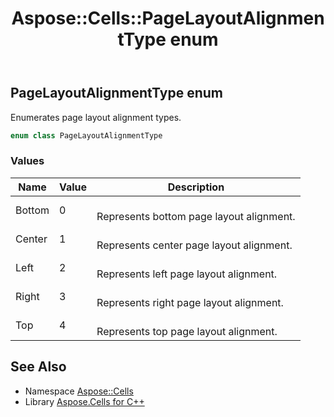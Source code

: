 ﻿---
title: Aspose::Cells::PageLayoutAlignmentType enum
linktitle: PageLayoutAlignmentType
second_title: Aspose.Cells for C++ API Reference
description: 'Aspose::Cells::PageLayoutAlignmentType enum. Enumerates page layout alignment types in C++.'
type: docs
weight: 24500
url: /cpp/aspose.cells/pagelayoutalignmenttype/
---
## PageLayoutAlignmentType enum


Enumerates page layout alignment types.

```cpp
enum class PageLayoutAlignmentType
```

### Values

| Name | Value | Description |
| --- | --- | --- |
| Bottom | 0 | <br>Represents bottom page layout alignment. |
| Center | 1 | <br>Represents center page layout alignment. |
| Left | 2 | <br>Represents left page layout alignment. |
| Right | 3 | <br>Represents right page layout alignment. |
| Top | 4 | <br>Represents top page layout alignment. |

## See Also

* Namespace [Aspose::Cells](../)
* Library [Aspose.Cells for C++](../../)
